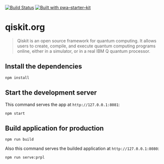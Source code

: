[![Build Status](https://travis-ci.org/Qiskit/qiskit.org.svg?branch=master)](https://travis-ci.org/Qiskit/qiskit.org)
[![Built with pwa–starter–kit](https://img.shields.io/badge/built_with-pwa–starter–kit_-blue.svg)](https://github.com/Polymer/pwa-starter-kit 'Built with pwa–starter–kit')

# qiskit.org

> Qiskit is an open source framework for quantum computing. It allows users to create, compile, and execute quantum computing programs online, either in a simulator, or in a real IBM Q quantum processor.

## Install the dependencies

    npm install

## Start the development server

This command serves the app at `http://127.0.0.1:8081`:

    npm start

## Build application for production

    npm run build

Also this command serves the builded application at `http://127.0.0.1:8080`:

    npm run serve:prpl
